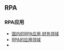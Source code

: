 ## RPA

### RPA应用

- [国内的RPA应用,财务领域](https://www.zhihu.com/question/68205715?sort=created)
- [RPA的应用领域](https://zhuanlan.zhihu.com/p/95760150)
- 